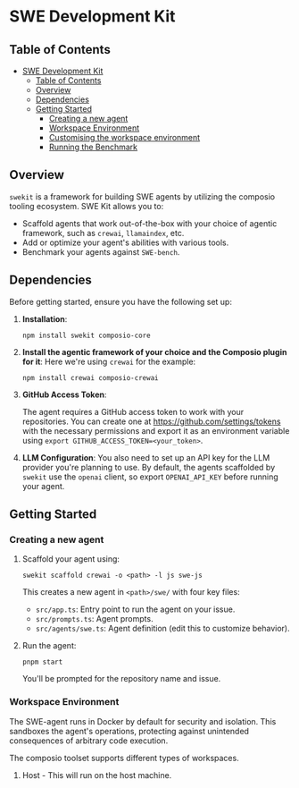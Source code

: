 # SWE Development Kit

## Table of Contents

- [SWE Development Kit](#swe-development-kit)
  - [Table of Contents](#table-of-contents)
  - [Overview](#overview)
  - [Dependencies](#dependencies)
  - [Getting Started](#getting-started)
    - [Creating a new agent](#creating-a-new-agent)
    - [Workspace Environment](#workspace-environment)
    - [Customising the workspace environment](#customising-the-workspace-environment)
    - [Running the Benchmark](#running-the-benchmark)

## Overview

`swekit` is a framework for building SWE agents by utilizing the composio tooling ecosystem. SWE Kit allows you to:

- Scaffold agents that work out-of-the-box with your choice of agentic framework, such as `crewai`, `llamaindex`, etc.
- Add or optimize your agent's abilities with various tools.
- Benchmark your agents against `SWE-bench`.

## Dependencies

Before getting started, ensure you have the following set up:

1. **Installation**:

   ```
   npm install swekit composio-core
   ```

2. **Install the agentic framework of your choice and the Composio plugin for it**:
   Here we're using `crewai` for the example:

   ```
   npm install crewai composio-crewai
   ```

3. **GitHub Access Token**:

   The agent requires a GitHub access token to work with your repositories. You can create one at https://github.com/settings/tokens with the necessary permissions and export it as an environment variable using `export GITHUB_ACCESS_TOKEN=<your_token>`.

4. **LLM Configuration**:
   You also need to set up an API key for the LLM provider you're planning to use. By default, the agents scaffolded by `swekit` use the `openai` client, so export `OPENAI_API_KEY` before running your agent.

## Getting Started

### Creating a new agent

1. Scaffold your agent using:

   ```
   swekit scaffold crewai -o <path> -l js swe-js
   ```

   This creates a new agent in `<path>/swe/` with four key files:

   - `src/app.ts`: Entry point to run the agent on your issue.
   - `src/prompts.ts`: Agent prompts.
   - `src/agents/swe.ts`: Agent definition (edit this to customize behavior).

2. Run the agent:
   ```
   pnpm start
   ```
   You'll be prompted for the repository name and issue.

### Workspace Environment

The SWE-agent runs in Docker by default for security and isolation. This sandboxes the agent's operations, protecting against unintended consequences of arbitrary code execution.

The composio toolset supports different types of workspaces.

1. Host - This will run on the host machine.